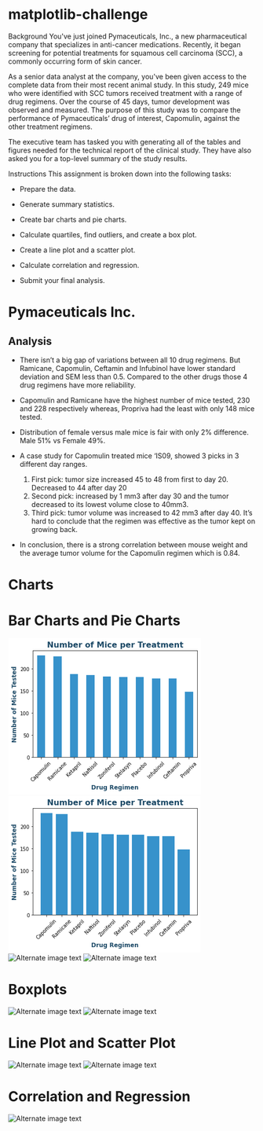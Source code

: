 # matplotlib-challenge

Background
You've just joined Pymaceuticals, Inc., a new pharmaceutical company that specializes in anti-cancer medications. Recently, it began screening for potential treatments for squamous cell carcinoma (SCC), a commonly occurring form of skin cancer.

As a senior data analyst at the company, you've been given access to the complete data from their most recent animal study. In this study, 249 mice who were identified with SCC tumors received treatment with a range of drug regimens. Over the course of 45 days, tumor development was observed and measured. The purpose of this study was to compare the performance of Pymaceuticals’ drug of interest, Capomulin, against the other treatment regimens.

The executive team has tasked you with generating all of the tables and figures needed for the technical report of the clinical study. They have also asked you for a top-level summary of the study results.

Instructions
This assignment is broken down into the following tasks:

* Prepare the data.

* Generate summary statistics.

* Create bar charts and pie charts.

* Calculate quartiles, find outliers, and create a box plot.

* Create a line plot and a scatter plot.

* Calculate correlation and regression.

* Submit your final analysis.

# Pymaceuticals Inc.

## Analysis

* There isn’t a big gap of variations between all 10 drug regimens. But Ramicane, Capomulin, Ceftamin and Infubinol have lower standard deviation and SEM less than 0.5. Compared to the other drugs those 4 drug regimens have more reliability.
* Capomulin and Ramicane have the highest number of mice tested, 230 and 228 respectively whereas, Propriva had the least with only 148 mice tested.
* Distribution of female versus male mice is fair with only 2% difference. Male 51%  vs Female 49%.
* A case study for Capomulin treated mice ‘IS09, showed 3 picks in 3 different day ranges. 
    1.	First pick: tumor size increased 45 to 48 from first to day 20. Decreased to 44 after day 20 
    2.	Second pick: increased by 1 mm3 after day 30 and the tumor decreased to its lowest volume close to 40mm3. 
    3.	Third pick: tumor volume was increased to 42 mm3 after day 40.
It’s hard to conclude that the regimen was effective as the tumor kept on growing back.

* In conclusion, there is a strong correlation between mouse weight and the average tumor volume for the Capomulin regimen which is 0.84.


# Charts

# Bar Charts and Pie Charts
![Alternate image text](./Images/bar1_NumberofMiceperTreatment.png)
![Alternate image text](/Images/bar2_NumberofMiceperTreatment.png)
![Alternate image text](./matplotlib-challenge/Images/pie1_MicebySex.png)
![Alternate image text](./matplotlib-challenge/Images/pie2_MicebySex.png)

# Boxplots
![Alternate image text](./matplotlib-challenge/Images/Boxplots1_TumorVolumebyRegimen.png)
![Alternate image text](./matplotlib-challenge/Images/Boxplots2_TumorVolumebyRegimen.png)

# Line Plot and Scatter Plot
![Alternate image text](./matplotlib-challenge/Images/line_CapomulinTreatmeantofMousel509)
![Alternate image text](./matplotlib-challenge/Images/scatter1_AverageTumorvolvsWeight.png)

# Correlation and Regression
![Alternate image text](./matplotlib-challenge/Images/scatter2_TumorvolvsWeight.png)